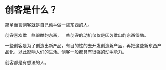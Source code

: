 # 创客是什么？

简单而言创客就是自己动手做一些东西的人。

创客喜欢做一些很酷的东西，一些创客的动机仅仅是因为做出的东西很酷。

一些创客是为了创造出新产品，有目的性的去开发创造新产品，再把这些新东西产品化，以此影响人们的生活。创客一般都具有很强的动手能力。

创客都是有想法的人。